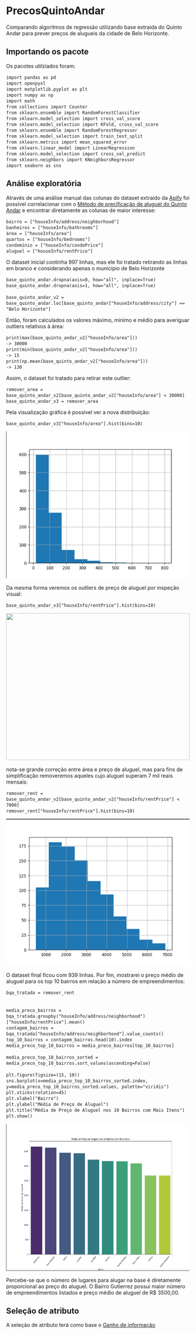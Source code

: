 # PrecosQuintoAndar
Comparando algoritmos de regressão utilizando base extraída do Quinto Andar para prever preços de alugueis da cidade de Belo Horizonte.

## Importando os pacote

Os pacotes utilziados foram:

```
import pandas as pd
import openpyxl
import matplotlib.pyplot as plt
import numpy as np
import math
from collections import Counter
from sklearn.ensemble import RandomForestClassifier
from sklearn.model_selection import cross_val_score
from sklearn.model_selection import KFold, cross_val_score
from sklearn.ensemble import RandomForestRegressor
from sklearn.model_selection import train_test_split
from sklearn.metrics import mean_squared_error
from sklearn.linear_model import LinearRegression
from sklearn.model_selection import cross_val_predict
from sklearn.neighbors import KNeighborsRegressor
import seaborn as sns

```


## Análise exploratória

Através de uma análise manual das colunas do dataset extraído da [Apify](https://apify.com/) foi possível correlacionar com o [Método de precificação de aluguel do Quinto Andar](https://mkt.quintoandar.com.br/quanto-cobrar-de-aluguel/) e encontrar diretamente as colunas de maior interesse:

```
bairro = ["houseInfo/address/neighborhood"]
banheiros = ["houseInfo/bathrooms"]
área = ["houseInfo/area"]
quartos = ["houseInfo/bedrooms"]
condomínio = ["houseInfo/condoPrice"]
aluguel = ["houseInfo/rentPrice"]

```
O dataset inicial continha 997 linhas, mas ele foi tratado retirando as linhas em branco e considerando apenas o município de Belo Horizonte

```
base_quinto_andar.dropna(axis=0, how="all", inplace=True)
base_quinto_andar.dropna(axis=1, how="all", inplace=True)

base_quinto_andar_v2 = base_quinto_andar.loc[base_quinto_andar["houseInfo/address/city"] == "Belo Horizonte"]
```

Então, foram calculados os valores máximo, mínimo e médio para averiguar outliers relativos à área:

```
print(max(base_quinto_andar_v2["houseInfo/area"]))
-> 30000
print(min(base_quinto_andar_v2["houseInfo/area"]))
-> 15
print(np.mean(base_quinto_andar_v2["houseInfo/area"]))
-> 130
```
Assim, o dataset foi tratado para retirar este outlier:

```
remover_area = base_quinto_andar_v2[base_quinto_andar_v2["houseInfo/area"] < 30000]
base_quinto_andar_v3 = remover_area
```
Pela visualização gráfica é possível ver a nova distribuição:
```
base_quinto_andar_v3["houseInfo/area"].hist(bins=10)
```
<img src="área pós tratamento.png"
   width="500"
     height="400">

     
Da mesma forma veremos os outliers de preço de aluguel por inspeção visual:
```
base_quinto_andar_v3["houseInfo/rentPrice"].hist(bins=10)
```

<img src="preço aluguel antes.png"
   width="500"
     height="400">

  nota-se grande correção entre área e preço de aluguel, mas para fins de simplificação removeremos aqueles cujo aluguel superam 7 mil reais mensais:

```
remover_rent = base_quinto_andar_v2[base_quinto_andar_v2["houseInfo/rentPrice"] < 7000]
remover_rent["houseInfo/rentPrice"].hist(bins=10)
```
<img src="Captura de tela 2023-10-27 221354.png"
   width="500"
     height="400">

O dataset final ficou com 939 linhas. Por fim, mostrarei o preço médio de aluguel para os top 10 bairros em relação a número de empreendimentos:

```
bqa_tratada = remover_rent


media_preco_bairros = bqa_tratada.groupby("houseInfo/address/neighborhood")["houseInfo/rentPrice"].mean()
contagem_bairros = bqa_tratada["houseInfo/address/neighborhood"].value_counts()
top_10_bairros = contagem_bairros.head(10).index
media_preco_top_10_bairros = media_preco_bairros[top_10_bairros]

media_preco_top_10_bairros_sorted = media_preco_top_10_bairros.sort_values(ascending=False)

plt.figure(figsize=(15, 10))
sns.barplot(x=media_preco_top_10_bairros_sorted.index, y=media_preco_top_10_bairros_sorted.values, palette="viridis")
plt.xticks(rotation=45)
plt.xlabel("Bairro")
plt.ylabel("Média de Preço de Aluguel")
plt.title("Média de Preço de Aluguel nos 10 Bairros com Mais Itens")
plt.show()

```

<img src="bairros.png"
   width="500"
     height="400">

Percebe-se que o número de lugares para alugar na base é diretamente proporcional ao preço do aluguel. O Bairro Gutierrez possui maior número de empreendimentos listados e preço médio de aluguel de R$ 3500,00.

## Seleção de atributo

A seleção de atributo terá como base o [Ganho de informação]()
